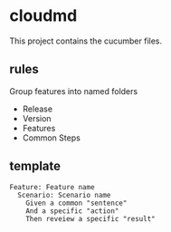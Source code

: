 # cloudmd
This project contains the cucumber files.

## rules
Group features into named folders
  - Release
  - Version
  - Features
  - Common Steps

## template
````cucumber
Feature: Feature name
  Scenario: Scenario name
    Given a common "sentence"
    And a specific "action"
    Then reveiew a specific "result"
````
